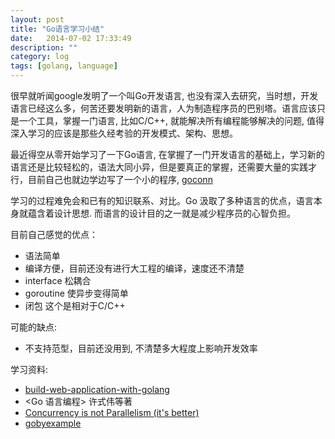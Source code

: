 ```yaml
---
layout: post
title: "Go语言学习小结"
date:   2014-07-02 17:33:49
description: ""
category: log
tags: [golang, language]
---
```


很早就听闻google发明了一个叫Go开发语言, 也没有深入去研究，当时想，开发语言已经这么多，何苦还要发明新的语言，人为制造程序员的巴别塔。语言应该只是一个工具，掌握一门语言, 比如C/C++, 就能解决所有编程能够解决的问题, 值得深入学习的应该是那些久经考验的开发模式、架构、思想。


最近得空从零开始学习了一下Go语言, 在掌握了一门开发语言的基础上，学习新的语言还是比较轻松的，语法大同小异，但是要真正的掌握，还需要大量的实践才行，目前自己也就边学边写了一个小的程序, [goconn](https://github.com/jameyli/gocon://github.com/jameyli/goconn)


学习的过程难免会和已有的知识联系、对比。Go 汲取了多种语言的优点，语言本身就蕴含着设计思想. 而语言的设计目的之一就是减少程序员的心智负担。

目前自己感觉的优点：

* 语法简单
* 编译方便，目前还没有进行大工程的编译，速度还不清楚
* interface 松耦合
* goroutine 使异步变得简单
* 闭包 这个是相对于C/C++

可能的缺点:

* 不支持范型，目前还没用到, 不清楚多大程度上影响开发效率

学习资料:

* [build-web-application-with-golang](https://github.com/astaxie/build-web-application-with-golang)
* <Go 语言编程> 许式伟等著
* [Concurrency is not Parallelism (it's better)](http://concur.rspace.googlecode.com/hg/talk/concur.html#landing-slide)
* [gobyexample](https://gobyexample.com/)




